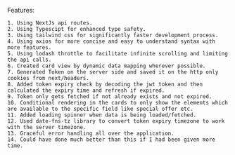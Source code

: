 Features:

    1. Using NextJs api routes.
    2. Using Typescipt for enhanced type safety.
    3. Using tailwind css for significantly faster development process.
    4. Using axios for more concise and easy to understand syntax with more features.
    5. Using lodash throttle to facilitate infinite scrolling and limiting the api calls.
    6. Created card view by dynamic data mapping wherever possible.
    7. Generated Token on the server side and saved it on the http only cookies from next/headers.
    8. Added token expiry check by decoding the jwt token and then calculated the expiry time and refresh if expired.
    9. Token only gets fetched if not already exists and not expired.
    10. Conditional rendering in the cards to only show the elements which are available to the specific field like special offer etc.
    11. Added loading spinner when data is being loaded/fetched.
    12. Used date-fns-tz library to convert token expiry timezone to work with the server timezone.
    13. Graceful error handling all over the application.
    14. Could have done much better than this if I had been given more time.
